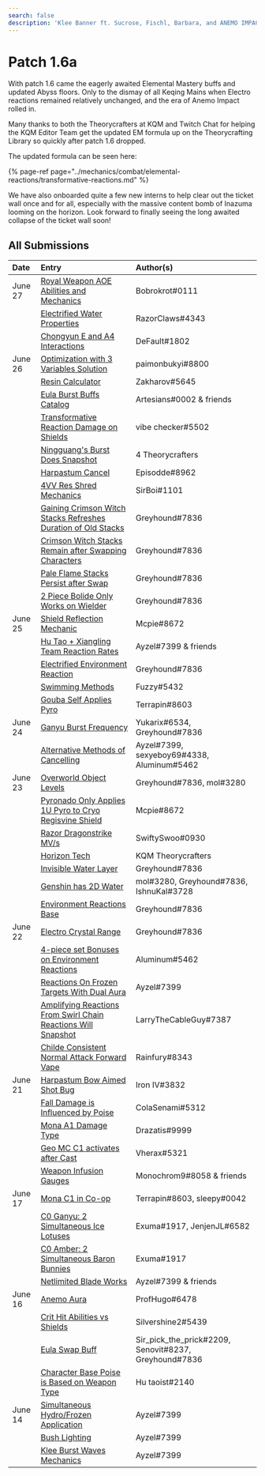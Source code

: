 ```yaml
---
search: false
description: 'Klee Banner ft. Sucrose, Fischl, Barbara, and ANEMO IMPACT'
---
```


# Patch 1.6a

With patch 1.6 came the eagerly awaited Elemental Mastery buffs and updated Abyss floors. Only to the dismay of all Keqing Mains when Electro reactions remained relatively unchanged, and the era of Anemo Impact rolled in.

Many thanks to both the Theorycrafters at KQM and Twitch Chat for helping the KQM Editor Team get the updated EM formula up on the Theorycrafting Library so quickly after patch 1.6 dropped. 

The updated formula can be seen here: 

{% page-ref page="../mechanics/combat/elemental-reactions/transformative-reactions.md" %}

We have also onboarded quite a few new interns to help clear out the ticket wall once and for all, especially with the massive content bomb of Inazuma looming on the horizon. Look forward to finally seeing the long awaited collapse of the ticket wall soon!

## All Submissions

| Date | Entry | Author\(s\) |
| :--- | :--- | :--- |
| June 27 | [Royal Weapon AOE Abilities and Mechanics](../../evidence/mechanics/equipment/weapons.md#royal-series-aoe-abilities-and-mechanics) | Bobrokrot\#0111 |
|  | [Electrified Water Properties](../../evidence/mechanics/fluff/overworld.md#electrified-water-properties) | RazorClaws\#4343 |
|  | [Chongyun E and A4 Interactions](../../evidence/characters/cryo/chongyun.md#chongyun-e-and-a4-interactions) | DeFault\#1802 |
| June 26 | [Optimization with 3 Variables Solution](../../resources/links.md#miscellaneous) | paimonbukyi\#8800 |
|  | [Resin Calculator](../../resources/calculators.md#resin-calculator) | Zakharov\#5645 |
|  | [Eula Burst Buffs Catalog](../../evidence/characters/cryo/eula.md#eula-burst-buffs-catalog) | Artesians\#0002 & friends |
|  | [Transformative Reaction Damage on Shields](../../evidence/mechanics/enemies/enemy-shields.md#transformative-reaction-damage-on-shields) | vibe checker\#5502 |
|  | [Ningguang's Burst Does Snapshot](../../evidence/characters/geo/ningguang.md#ningguang-burst-does-snapshot) | 4 Theorycrafters |
|  | [Harpastum Cancel](../../evidence/mechanics/fluff/miscellaneous-entries.md#harpastum-cancel) | Episodde\#8962 |
|  | [4VV Res Shred Mechanics](../../evidence/mechanics/equipment/artifacts.md#4pc-viridescent-venerer-res-shred-mechanics) | SirBoi\#1101 |
|  | [Gaining Crimson Witch Stacks Refreshes Duration of Old Stacks](../../evidence/mechanics/equipment/artifacts.md#gaining-stacks-refreshes-the-duration-of-old-stacks) | Greyhound\#7836 |
|  | [Crimson Witch Stacks Remain after Swapping Characters](../../evidence/mechanics/equipment/artifacts.md#crimson-witch-stacks-remain-after-swapping-characters) | Greyhound\#7836 |
|  | [Pale Flame Stacks Persist after Swap](../../evidence/mechanics/equipment/artifacts.md#4pc-pale-flame-stacks-persist-after-swap) | Greyhound\#7836 |
|  | [2 Piece Bolide Only Works on Wielder](../../evidence/mechanics/equipment/artifacts.md#2-piece-set-bonus-only-works-on-user) | Greyhound\#7836 |
| June 25 | [Shield Reflection Mechanic](../../evidence/mechanics/enemies/enemy-interactions.md#shield-reflection-mechanic) | Mcpie\#8672 |
|  | [Hu Tao + Xiangling Team Reaction Rates](../../evidence/characters/pyro/hu-tao.md#hutao-and-xiangling-vape) | Ayzel\#7399 & friends |
|  | [Electrified Environment Reaction](../../evidence/mechanics/fluff/overworld.md#electrified-environment-reaction) | Greyhound\#7836 |
|  | [Swimming Methods](../../evidence/mechanics/gameplay-mechanics/movement-and-physics.md#swimming-methods) | Fuzzy\#5432 |
|  | [Gouba Self Applies Pyro](../../evidence/characters/pyro/xiangling.md#guoba-self-applies-pyro) | Terrapin\#8603 |
| June 24 | [Ganyu Burst Frequency](../../evidence/characters/cryo/ganyu.md#ganyu-burst-frequency) | Yukarix\#6534, Greyhound\#7836 |
|  | [Alternative Methods of Cancelling](../../evidence/mechanics/fluff/miscellaneous-entries.md#cancelling-abilities) | Ayzel\#7399, sexyeboy69\#4338, Aluminum\#5462 |
| June 23 | [Overworld Object Levels](../../evidence/mechanics/fluff/overworld.md#overworld-entities-have-levels) | Greyhound\#7836, mol\#3280 |
|  | [Pyronado Only Applies 1U Pyro to Cryo Regisvine Shield](../../evidence/characters/pyro/xiangling.md#pyronado-only-applies-1u-to-cryo-regisvine-shield) | Mcpie\#8672 |
|  | [Razor Dragonstrike MV/s](../../evidence/characters/electro/razor.md#razor-dragonstrike-mv-s) | SwiftySwoo\#0930 |
|  | [Horizon Tech](../../evidence/mechanics/gameplay-mechanics/bugs.md#horizon-tech) | KQM Theorycrafters |
|  | [Invisible Water Layer](../../evidence/mechanics/fluff/overworld.md#invisible-water-layer) | Greyhound\#7836 |
|  | [Genshin has 2D Water](../../evidence/mechanics/fluff/overworld.md#genshin-has-2d-water) | mol\#3280, Greyhound\#7836, IshnuKal\#3728 |
|  | [Environment Reactions Base](../../evidence/mechanics/fluff/overworld.md#environment-reactions-base) | Greyhound\#7836 |
| June 22 | [Electro Crystal Range](../../evidence/mechanics/fluff/overworld.md#electro-crystal-range) | Greyhound\#7836 |
|  | [4-piece set Bonuses on Environment Reactions](../../evidence/mechanics/fluff/overworld.md#4-piece-set-bonuses-on-environment-reactions) | Aluminum\#5462 |
|  | [Reactions On Frozen Targets With Dual Aura](../../evidence/mechanics/combat/elemental-reactions/transformative-reactions.md#reactions-on-frozen-targets-with-dual-aura) | Ayzel\#7399 |
|  | [Amplifying Reactions From Swirl Chain Reactions Will Snapshot](../../evidence/mechanics/combat/elemental-reactions/transformative-reactions.md#amplifying-reactions-from-swirls-will-snapshot) | LarryTheCableGuy\#7387 |
|  | [Childe Consistent Normal Attack Forward Vape](../../evidence/characters/hydro/tartaglia.md#childe-consistent-normal-attack-forward-vape) | Rainfury\#8343 |
| June 21 | [Harpastum Bow Aimed Shot Bug](../../evidence/mechanics/gameplay-mechanics/bugs.md#aiming-harpastum) | Iron IV\#3832 |
|  | [Fall Damage is Influenced by Poise](../../evidence/mechanics/combat/poise.md#fall-damage-is-influenced-by-poise) | ColaSenami\#5312 |
|  | [Mona A1 Damage Type](../../evidence/characters/hydro/mona.md#a1-damage-type) | Drazatis\#9999 |
|  | [Geo MC C1 activates after Cast](../../evidence/characters/geo/traveler-geo.md#geo-mc-c1-activation-after-cast) | Vherax\#5321 |
|  | [Weapon Infusion Gauges](../../evidence/mechanics/gameplay-mechanics/weapon-infusion.md#weapon-gauges) | Monochrom9\#8058 & friends |
| June 17 | [Mona C1 in Co-op](../../evidence/characters/hydro/mona.md#c1-co-op-clarification) | Terrapin\#8603, sleepy\#0042 |
|  | [C0 Ganyu: 2 Simultaneous Ice Lotuses](../../evidence/characters/cryo/ganyu.md#c0-ganyu-2-simultaneous-ice-lotuses) | Exuma\#1917, JenjenJL\#6582 |
|  | [C0 Amber: 2 Simultaneous Baron Bunnies](../../evidence/characters/pyro/amber.md#c0-amber-2-simultaneous-baron-bunnies) | Exuma\#1917 |
|  | [Netlimited Blade Works](../../evidence/mechanics/gameplay-mechanics/bugs.md#netlimited-blade-works) | Ayzel\#7399 & friends |
| June 16 | [Anemo Aura](../../evidence/characters/anemo/jean.md#anemo-aura) | ProfHugo\#6478 |
|  | [Crit Hit Abilities vs Shields](../../evidence/mechanics/enemies/enemy-shields.md#critial-hit-triggered-abilities-interactions-with-shields) | Silvershine2\#5439 |
|  | [Eula Swap Buff](../../evidence/characters/cryo/eula.md#eula-swap-buff) | Sir\_pick\_the\_prick\#2209, Senovit\#8237, Greyhound\#7836 |
|  | [Character Base Poise is Based on Weapon Type](../../evidence/mechanics/combat/poise.md#character-base-poise-is-based-on-weapon-type) | Hu taoist\#2140 |
| June 14 | [Simultaneous Hydro/Frozen Application](../../evidence/mechanics/combat/elemental-reactions/transformative-reactions.md#simultaneous-hydro-frozen-application) | Ayzel\#7399 |
|  | [Bush Lighting](../../evidence/mechanics/fluff/miscellaneous-entries.md#bush-lighting) | Ayzel\#7399 |
|  | [Klee Burst Waves Mechanics](../../evidence/characters/pyro/klee.md#klee-burst-waves-mechanics) | Ayzel\#7399 |
